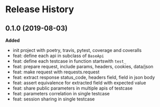 # Release History

## 0.1.0 (2019-08-03)

**Added**

- init project with poetry, travis, pytest, coverage and coveralls
- feat: define each api in subclass of `BaseApi`
- feat: define each testcase in function startswith `test_`
- feat: prepare request, include params, headers, cookies, data/json
- feat: make request with requests.request
- feat: extract response status_code, headers field, field in json body
- feat: assert equivalence for extracted field with expected value
- feat: share public parameters in multiple apis of testcase
- feat: parameters correlation in single testcase
- feat: session sharing in single testcase

